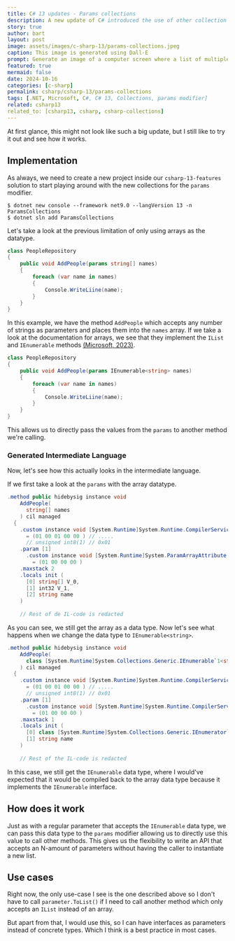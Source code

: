 ```yaml
---
title: C# 13 updates - Params collections
description: A new update of C# introduced the use of other collection types for the params modifier. In this post we'll be diving into the new types.
story: true
author: bart
layout: post
image: assets/images/c-sharp-13/params-collections.jpeg
caption: This image is generated using Dall-E
prompt: Generate an image of a computer screen where a list of multiple items is displayed as a programming language in a minimalistic flat style
featured: true
mermaid: false
date: 2024-10-16
categories: [c-sharp]
permalink: csharp/csharp-13/params-collections
tags: [.NET, Microsoft, C#, C# 13, Collections, params modifier]
related: csharp13
related_to: [csharp13, csharp, csharp-collections]
---
```


At first glance, this might not look like such a big update, but I still like to try it out and see how it works.

## Implementation

As always, we need to create a new project inside our `csharp-13-features` solution to start playing around with the new collections for the `params` modifier.

```shell
$ dotnet new console --framework net9.0 --langVersion 13 -n ParamsCollections
$ dotnet sln add ParamsCollections
```

Let's take a look at the previous limitation of only using arrays as the datatype.

```csharp
class PeopleRepository
{
    public void AddPeople(params string[] names)
    {
        foreach (var name in names)
        {
            Console.WriteLiine(name);
        }
    }
}
```

In this example, we have the method `AddPeople` which accepts any number of strings as parameters and places them into
the `names` array. If we take a look at the documentation for arrays, we see that they implement the `IList` and `IEnumerable` methods [(Microsoft, 2023)](https://learn.microsoft.com/en-us/dotnet/csharp/language-reference/builtin-types/arrays).

```csharp
class PeopleRepository
{
    public void AddPeople(params IEnumerable<string> names)
    {
        foreach (var name in names)
        {
            Console.WriteLiine(name);
        }
    }
}
```

This allows us to directly pass the values from the `params` to another method we're calling.

### Generated Intermediate Language

Now, let's see how this actually looks in the intermediate language.

If we first take a look at the `params` with the array datatype.

```csharp
.method public hidebysig instance void
    AddPeople(
      string[] names
    ) cil managed
  {
    .custom instance void [System.Runtime]System.Runtime.CompilerServices.NullableContextAttribute::.ctor(unsigned int8)
      = (01 00 01 00 00 ) // .....
      // unsigned int8(1) // 0x01
    .param [1]
      .custom instance void [System.Runtime]System.ParamArrayAttribute::.ctor()
        = (01 00 00 00 )
    .maxstack 2
    .locals init (
      [0] string[] V_0,
      [1] int32 V_1,
      [2] string name
    )
    
    // Rest of de IL-code is redacted
```

As you can see, we still get the array as a data type. Now let's see what happens when we change the data type to `IEnumerable<string>`.

```csharp
.method public hidebysig instance void
    AddPeople(
      class [System.Runtime]System.Collections.Generic.IEnumerable`1<string> names
    ) cil managed
  {
    .custom instance void [System.Runtime]System.Runtime.CompilerServices.NullableContextAttribute::.ctor(unsigned int8)
      = (01 00 01 00 00 ) // .....
      // unsigned int8(1) // 0x01
    .param [1]
      .custom instance void [System.Runtime]System.Runtime.CompilerServices.ParamCollectionAttribute::.ctor()
        = (01 00 00 00 )
    .maxstack 1
    .locals init (
      [0] class [System.Runtime]System.Collections.Generic.IEnumerator`1<string> V_0,
      [1] string name
    )
    
    // Rest of the IL-code is redacted
```

In this case, we still get the `IEnumerable` data type, where I would've expected that it would be compiled back to the array data type because it implements the `IEnumerable` interface.

## How does it work

Just as with a regular parameter that accepts the `IEnumerable` data type, we can pass this data type to the `params` modifier allowing us to directly use this value to call other methods.
This gives us the flexibility to write an API that accepts an N-amount of parameters without having the caller to instantiate a new list.

## Use cases

Right now, the only use-case I see is the one described above so I don't have to call `parameter.ToList()` if I need to call another method which only accepts an `IList` instead of an array.

But apart from that, I would use this, so I can have interfaces as parameters instead of concrete types. Which I think is a best practice in most cases.